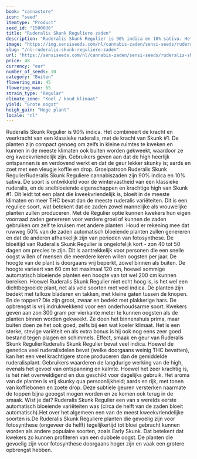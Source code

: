 ```yaml
---
book: "cannastore"
icon: "seed"
itemtype: "Product"
seed_id: "1500036"
title: "Ruderalis Skunk Reguliere zaden"
description: "Ruderalis Skunk Regulier is 90% indica en 10% sativa. Het is robuust en groeit goed in een koel klimaat. De geur is aards, kruidig met een vleugje koffie."
image: "https://img.sensiseeds.com/nl/cannabis-zaden/sensi-seeds/ruderalis-skunk-image.png"
slug: "/nl-ruderalis-skunk-reguliere-zaden"
url: "https://sensiseeds.com/nl/cannabis-zaden/sensi-seeds/ruderalis-skunk?a_aid=cannastore"
price: 48
currency: "eur"
number_of_seeds: 10
category: "Buiten"
flowering_min: 45
flowering_max: 65
strain_type: "Regular"
climate_zone: "Koel / koud klimaat"
yield: "Grote oogst"
heigh_gain: "Hoge plant"
locale: "nl"
---
```

Ruderalis Skunk Regulier is 90% indica. Het combineert de kracht en veerkracht van een klassieke ruderalis, met de kracht van Skunk #1. De planten zijn compact genoeg om zelfs in kleine ruimtes te kweken en kunnen in de meeste klimaten ook buiten worden gekweekt, waardoor ze erg kweekvriendelijk zijn. Gebruikers geven aan dat de high heerlijk ontspannen is en verdovend werkt en dat de geur lekker skunky is; aards en zoet met een vleugje koffie en drop. Groeipatroon Ruderalis Skunk RegulierRuderalis Skunk Reguliere cannabiszaden zijn 90% indica en 10% sativa. De soort is ontwikkeld voor de wintervastheid van een klassieke ruderalis, en de snelbloeiende eigenschappen en krachtige high van Skunk #1. Dit leidt tot een plant die kweekvriendelijk is, bloeit in de meeste klimaten en meer THC bevat dan de meeste ruderalis variëteiten. Dit is een reguliee soort, wat betekent dat de zaden zowel mannelijke als vrouwelijke planten zullen produceren. Met de Regulier optie kunnen kwekers hun eigen voorraad zaden genereren voor verdere groei of kunnen de zaden gebruiken om zelf te kruisen met andere planten. Houd er rekening mee dat ruwweg 50% van de zaden automatisch bloeiende planten zullen genereren en dat de anderen afhankelijk zijn van perioden van fotosynthese. De bloeitijd van Ruderalis Skunk Regulier is ongelofelijk kort - zon 40 tot 50 dagen om precies te zijn. Dit is aantrekkelijk voor personen die een snelle oogst willen of mensen die meerdere keren willen oogsten per jaar. De hoogte van de plant is doorgaans vrij beperkt, zowel binnen als buiten. De hoogte varieert van 60 cm tot maximaal 120 cm, hoewel sommige automatisch bloeiende planten een hoogte van tot wel 200 cm kunnen bereiken. Hoewel Ruderalis Skunk Regulier niet echt hoog is, is het wel een dichtbegroeide plant, net als vele soorten met veel indica. De planten zijn bedekt met talloze bladeren en takken, met kleine gaten tussen de knopen. En de toppen? Die zijn groot, zwaar en bedekt met plakkerige hars. De opbrengst is vrij indrukwekkend voor een onderhoudsarme soort. Kwekers geven aan zon 300 gram per vierkante meter te kunnen oogsten als de planten binnen worden gekweekt. Ze doen het binnenshuis prima, maar buiten doen ze het ook goed, zelfs bij een wat koeler klimaat. Het is een sterke, stevige variëteit en als extra bonus is hij ook nog eens zeer goed bestand tegen plagen en schimmels. Effect, smaak en geur van Ruderalis Skunk RegulierRuderalis Skunk Regulier bevat veel indica. Hoewel de genetica veel ruderalisdelen bevat (welke doorgaans weinig THC bevatten), kan het een veel krachtigere stone produceren dan de gemiddelde ruderalisplant. Gebruikers waarderen de langdurige werking van de high, evenals het gevoel van ontspanning en kalmte. Hoewel het zeer krachtig is, is het niet overweldigend en dus geschikt voor dagelijks gebruik. Het aroma van de planten is vrij skunky qua persoonlijkheid; aards en rijk, met tonen van koffiebonen en zoete drop. Deze subtiele geuren versterken naarmate de toppen bijna geoogst mogen worden en ze komen ook terug in de smaak. Wist je dat? Ruderalis Skunk Regulier een van s werelds eerste automatisch bloeiende variëteiten was (circa de helft van de zaden bloeit automatisch).Het over het algemeen een van de meest kweekvriendelijke soorten is.De Ruderalis Skunk Reguliere planten die gevoelig zijn voor fotosynthese (ongeveer de helft) tegelijkertijd tot bloei gebracht kunnen worden als andere populaire soorten, zoals Early Skunk. Dat betekent dat kwekers zo kunnen profiteren van een dubbele oogst. De planten die gevoelig zijn voor fotosynthese doorgaans hoger zijn en vaak een grotere opbrengst hebben.
